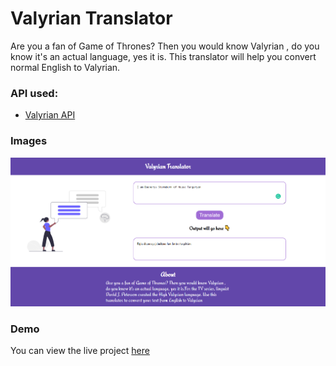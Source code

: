# Valyrian Translator

 Are you a fan of Game of Thrones? Then you would know Valyrian , do you know it's an actual language, yes it is.
 This translator will help you convert normal English to Valyrian.

### API used:
* [Valyrian API](https://funtranslations.com/api/valyrian)

### Images

![screenshot](/valyrian.PNG)

### Demo
You can view the live project [here](https://dracarys.netlify.app/)
